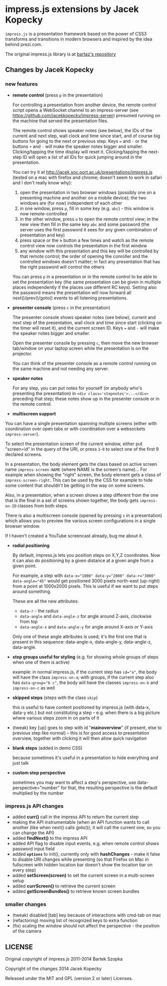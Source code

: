 impress.js extensions by Jacek Kopecky
============

`impress.js` is a presentation framework based on the power of CSS3 transforms
and transitions in modern browsers and inspired by the idea behind prezi.com.

The original impress.js library is at
[bartaz's repository](http://github.com/bartaz/impress.js)

Changes by Jacek Kopecky
------------

### new features

  - **remote control** (press `p` in the presentation)

    For controlling a presentation from another device, the remote control
    script opens a WebSocket channel to an impress-server (see
    https://github.com/jacekkopecky/impress-server) presumed running on the
    machine that served the presentation files.

    The remote control shows speaker notes (see below), the IDs of the
    current and next step, wall clock and time since start, and of course big
    buttons for going to the next or previous step. Keys `=` and `-` or the
    buttons `+` and `-` will make the speaker notes bigger and smaller.
    Clicking/tapping the time display will reset it. Clicking/tapping the
    next-step ID will open a list of all IDs for quick jumping around in the
    presentation.

    You can try it at http://jacek.soc.port.ac.uk/presentations/impress.js
    (tested on a mac with firefox and chrome; doesn't seem to work in safari and
    I don't really know why):

      1. open the presentation in two browser windows
         (possibly one on a presenting machine and another on a mobile device);
         the two windows are (for now) independent of each other
      2. in one window, press `p`, fill in some key (e.g. `abc`) - this window
         is now remote-controlled
      3. in the other window, press `o` to open the remote control view; in the
         new view then fill in the same key `abc` and some password (the server
         uses the first password it sees for any given combination of
         presentation and key)
      4. press space or the » button a few times and watch as the remote control
         view now controls the presentation in the first window
      5. any window with this presentation and this key will be controlled by
         that remote control; the order of opening the conroller and the
         controlled windows doesn't matter; in fact any presentation that
         has the right password will control the others

    You can press `p` in a presentation or in the remote control to be able to
    set the presentation key (the same presentation can be given in multiple
    places independently if the places use different RC keys). Setting also the
    password means the presentation will now forward all next()/prev()/goto()
    events to all listening presentations.

  - **presenter console** (press `c` in the presentation)

    The presenter console shows speaker notes (see below), current and next
    step of the presentation, wall clock and time since start (clicking on the
    timer will reset it), and the current screen ID. Keys `=` and `-` will make
    the speaker notes bigger and smaller.

    Open the presenter console by pressing `c`, then move the new browser
    tab/window on your laptop screen while the presentation is on the
    projector.

    You can think of the presenter console as a remote control running on the
    same machine and not needing any server.

  - **speaker notes**

    For any step, you can put notes for yourself (or anybody who's presenting
    the presentation) in `<div class='stepnotes'>...</div>` preceding that step;
    these notes show up in the presenter console or in the remote control.

  - **multiscreen support**

   You can have a single presentation spanning multiple screens (either with
   coordination over open tabs or with coordination over a websockets
   `impress-server`).

   To select the presentation screen of the current window,
   either put "screen=id" in the query of the URI, or press `1`-`9` to select
   one of the first 9 declared screens.
        
   In a presentation, the body element gets the class based on active screen
   name `impress-screen-NAME` (where NAME is the screen's name)... For
   example when showing the "right" screen, the body element gets a class of
   `impress-screen-right`. This can be used by the CSS for example to hide
   some content that shouldn't be getting in the way on some screens.

   Also, in a presentation, when a screen shows a step different from the
   one that is the final in a set of screens shown together, the body gets
   `impress-on-ID` classes from both steps.

   There is also a multiscreen console (opened by pressing `s` in a presentation)
   which allows you to preview the various screen configurations in a single
   browser window.

   If I haven't created a YouTube screencast already, bug me about it.

  - **radial positioning**

    By default, impress.js lets you position steps on X,Y,Z coordinates. Now
    it can also do positioning by a given distance at a given angle from
    a given point.

    For example, a step with `data-x="1000" data-y="2000" data-r="3000" data-angle="45"`
    would get positioned 3000 pixels north-east (up-right) from a point at 1000x2000 pixels.
    This is useful if we want to put steps around something.

    These are all the new attributes:

    * `data-r` - the radius
    * `data-angle` and `data-angle-z` for angle around Z-axis, clockwise from top
    * `data-angle-x` and `data-angle-y` for angle around X-axis or Y-axis 

    Only one of these angle attributes is used; it's the first one that is
    present in this sequence: data-angle-x, data-angle-y, data-angle-z, data-angle.

  - **step groups useful for styling** (e.g. for showing whole groups
    of steps when one of them is active)

    example: in normal impress.js, if the current step has `id="a"`, the body
    will have the class `impress-on-a`; with groups, if the current step
    also has `data-group="b c"`, the body will have the classes `impress-on-b`
    and `impress-on-c` as well

  - **skipped steps** (steps with the class `skip`)

    this is useful to have content positioned by impress.js (with data-x,
    data-y etc.) but not constituting a step – e.g. when there is a big
    picture where various steps zoom in on parts of it

  - (tweak) key [up] goes to step with id "**mainoverview**" (if present, else
    to previous step like normal) – this is for good access to presentation
    overview, together with clicking it will then allow quick navigation

  - **blank steps** (added in demo CSS)

    because sometimes it's useful in a presentation to hide everything and
    just talk

  - **custom step perspective**

    sometimes you may want to affect a step's perspective, use
    data-perspective="number" for that, the resulting perspective is the
    default multiplied by the number

### impress.js API changes

 - added **curr()** call in the impress API to return the current step
 - making the API instrumentable (when an API function
   wants to call another (like when next() calls goto()), it will
   call the current one; so you can change the API)
 - added **findNext()** to the impress API
 - added API flag to disable input events, e.g. when remote control shows
   password input field
 - added **`options`** to init(), currently only with **hashChanges** -
   make it false to disable URI changes while presenting (so that Firefox on
   Mac in fullscreen with hidden location bar doesn't show the location bar
   on every step)
 - added **setScreen(screen)** to set the current screen in a multi-screen setup
 - added **currScreen()** to retrieve the current screen
 - added **getScreenBundles()** to retrieve known screen bundles

### smaller changes

 - (tweak) disabled [tab] key because of interactions with cmd-tab on mac
 - (refactoring) moving list of recognized keys to extra function
 - (fix) scaling the window should not affect the perspective - the position of the camera


LICENSE
---------

Original copyright of impress.js 2011-2014 Bartek Szopka

Copyright of the changes 2014 Jacek Kopecky

Released under the MIT and GPL (version 2 or later) Licenses.
